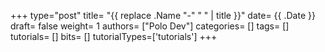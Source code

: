 +++
type="post"
title= "{{ replace .Name "-" " " | title }}"
date= {{ .Date }}
draft= false
weight= 1
authors= ["Polo Dev"]
categories= []
tags= []
tutorials= []
bits= []
tutorialTypes=['tutorials']
+++

